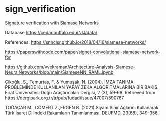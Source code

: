 # sign_verification

Signature verification with Siamase Networks

Database https://cedar.buffalo.edu/NIJ/data/


References:
https://snnclsr.github.io/2018/04/16/siamese-networks/

https://paperswithcode.com/paper/signet-convolutional-siamese-network-for

https://github.com/vvekraman/Architecture-Analysis-Siamese-NeuralNetworks/blob/main/SiameseNN_RAML.ipynb

Çikoğlu, S., Temurtaş, F. & Yumuşak, N. (2004). İMZA TANIMA PROBLEMİNDE KULLANILAN YAPAY
ZEKA ALGORİTMALARINA BİR BAKIŞ. Fırat Üniversitesi Doğu Araştırmaları Dergisi, 2 (3), 59-68.
Retrieved from https://dergipark.org.tr/tr/pub/fudad/issue/47007/590767

TOĞAÇAR M., CÖMERT Z.,ERGEN B. (2021).Siyam Sinir Ağlarını Kullanarak Türk İşaret Dilindeki
Rakamların Tanımlanması. DEUFMD, 23(68), 349-356.
